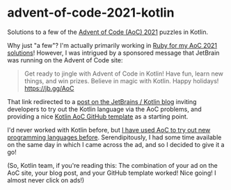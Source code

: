 # advent-of-code-2021-kotlin

Solutions to a few of the [Advent of Code (AoC) 2021][aoc] puzzles in Kotlin.

Why just "a few"? I'm actually primarily working in [Ruby for my AoC 2021 solutions][aoc-ruby]! However, I was intrigued by a sponsored message that JetBrain was running on the Advent of Code site:

> Get ready to jingle with Advent of Code in Kotlin! Have fun, learn new things, and win prizes. Believe in magic with Kotlin. Happy holidays! https://jb.gg/AoC

That link redirected to a [post on the JetBrains / Kotlin blog][post] inviting developers to try out the Kotlin language via the AoC problems, and providing a nice [Kotlin AoC GitHub template][template] as a starting point. 

I'd never worked with Kotlin before, but [I have used AoC to try out new programming languages before][aoc-typescript]. Serendipitously, I had some time available on the same day in which I came across the ad, and so I decided to give it a go!  

(So, Kotlin team, if you're reading this: The combination of your ad on the AoC site, your blog post, and your GitHub template worked! Nice going! I almost never click on ads!)

[aoc]: https://adventofcode.com/2021
[aoc-ruby]: https://github.com/jschneid/advent-of-code-2021
[aoc-typescript]: https://github.com/jschneid/advent-of-code-2019
[post]: https://blog.jetbrains.com/kotlin/2021/11/advent-of-code-2021-in-kotlin/
[template]: https://github.com/kotlin-hands-on/advent-of-code-kotlin-template
